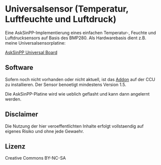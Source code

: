 # Universalsensor (Temperatur, Luftfeuchte und Luftdruck)

Eine AskSinPP-Implementierung eines einfachen Temperatur-, Feuchte und Luftdrucksensors auf Basis des BMP280. Als Hardwarebasis dient z.B. meine Universalsensorplatine:

[AskSinPP Universal Board](https://github.com/HMSteve/PCBs/tree/master/AskSinPP_UniversalBoard)


## Software

Sofern noch nicht vorhanden oder nicht aktuell, ist das [Addon](https://github.com/HMSteve/SG-HB-Devices-Addon/raw/master/CCU_RM/sg-hb-devices-addon.tgz) auf der CCU zu installieren. Der Sensor benoetigt mindestens Version 1.5.

Die AskSinPP-Platine wird wie ueblich geflasht und kann dann angelernt werden.


## Disclaimer

Die Nutzung der hier veroeffentlichten Inhalte erfolgt vollstaendig auf eigenes Risiko und ohne jede Gewaehr.


## Lizenz

Creative Commons BY-NC-SA
